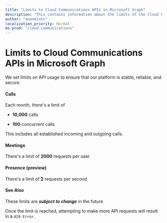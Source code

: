 ```yaml
---
title: "Limits to Cloud Communications APIs in Microsoft Graph"
description: "This contains information about the limits of the Cloud Communications APIs"
author: "ananmishr"
localization_priority: Normal
ms.prod: "cloud-communications"
---
```


# Limits to Cloud Communications APIs in Microsoft Graph

We set limits on API usage to ensure that our platform is stable, reliable, and secure.

#### Calls
Each month, there's a limit of

- **10,000** calls

- **100** concurrent calls

This includes all established incoming and outgoing calls.

#### Meetings
There's a limit of **2000** requests per user

#### Presence (preview)
There's a limit of **2** requests per second

#### See Also
These limits are ***subject to change*** in the future

Once the limit is reached, attempting to make more API requests will result in a `429 Error`.
